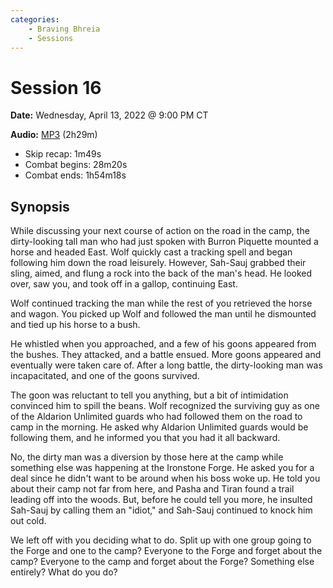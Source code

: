 ```yaml
---
categories:
    - Braving Bhreia
    - Sessions
---
```

# Session 16

**Date:** Wednesday, April 13, 2022 @ 9:00 PM CT

**Audio:** [MP3](https://drive.google.com/file/d/1uosZf1DvCQc-1vAOOrJHNiG7JuFXNQM7/view?usp=sharing) (2h29m)

- Skip recap: 1m49s
- Combat begins: 28m20s
- Combat ends: 1h54m18s

## Synopsis

While discussing your next course of action on the road in the camp, the dirty-looking tall man who had just spoken with Burron Piquette mounted a horse and headed East. Wolf quickly cast a tracking spell and began following him down the road leisurely. However, Sah-Sauj grabbed their sling, aimed, and flung a rock into the back of the man's head. He looked over, saw you, and took off in a gallop, continuing East.

Wolf continued tracking the man while the rest of you retrieved the horse and wagon. You picked up Wolf and followed the man until he dismounted and tied up his horse to a bush.

He whistled when you approached, and a few of his goons appeared from the bushes. They attacked, and a battle ensued. More goons appeared and eventually were taken care of. After a long battle, the dirty-looking man was incapacitated, and one of the goons survived.

The goon was reluctant to tell you anything, but a bit of intimidation convinced him to spill the beans. Wolf recognized the surviving guy as one of the Aldarion Unlimited guards who had followed them on the road to camp in the morning. He asked why Aldarion Unlimited guards would be following them, and he informed you that you had it all backward.

No, the dirty man was a diversion by those here at the camp while something else was happening at the Ironstone Forge. He asked you for a deal since he didn't want to be around when his boss woke up. He told you about their camp not far from here, and Pasha and Tiran found a trail leading off into the woods. But, before he could tell you more, he insulted Sah-Sauj by calling them an "idiot," and Sah-Sauj continued to knock him out cold.

We left off with you deciding what to do. Split up with one group going to the Forge and one to the camp? Everyone to the Forge and forget about the camp? Everyone to the camp and forget about the Forge? Something else entirely? What do you do?
